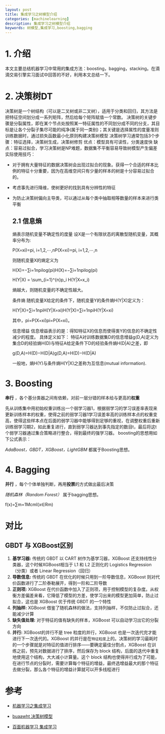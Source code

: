 ```yaml
---
layout: post
title: 集成学习之树模型介绍
categories: [machinelearning]
description: 集成学习之树模型介绍
keywords: 树模型,集成学习,boosting,bagging
---
```


# 1. 介绍

本文主要总结机器学习中常用的集成方法：boosting，bagging，stacking。在滴滴交易引擎实习面试中回答的不好，利用本文总结一下。

# 2. 决策树DT

决策树是一个树结构（可以是二叉树或非二叉树），适用于分类和回归，其方法是把特征空间划分成一系列矩阵，然后给每个矩阵赋值一个常数。
决策树的关键步骤是分裂属性，即在某个节点处按照某一特征属性的不同划分成不同的分支，其目标是让各个分裂子集尽可能的纯净(属于同一类别)；其关键是选择属性的度量准则
训练数据时，通过损失函数最小化原则构建决策树模型
决策树学习通常包括3个步骤：特征选择，决策树生成，决策树修剪
优点：模型具有可读性，分类速度快
缺点：容易过拟合，学习决策树是NP难题，数据集不平衡容易导致树模型产生偏差
实际使用技巧：

- 对于拥有大量特征的数据决策树会出现过拟合的现象。获得一个合适的样本比例的特征十分重要，因为在高维空间只有少量的样本的树是十分容易过拟合的。

- 考虑事先进行降维，使树更好的找到具有分辨性的特征

- 为防止决策树偏向主导类，可以通过从每个类中抽取相等数量的样本来进行类平衡

  ## 2.1 信息熵

  熵表示随机变量不确定性的度量
  设X是一个有限状态的离散型随机变量，其概率分布为:

  P(X=xi)=pi, i=1,2,⋯,nP(X=xi)=pi, i=1,2,⋯,n

  则随机变量X的熵定义为

  H(X)=−∑i=1npilog(pi)H(X)=−∑i=1npilog(pi)

   H(Y|X) = \sum_{i=1}^{n}p_i H(Y|X=x_i)

  熵越大，则随机变量的不确定性越大。

  条件熵
  随机变量X给定的条件下，随机变量Y的条件熵H(Y|X)定义为：

  H(Y|X)=∑i=1npiH(Y|X=xi)H(Y|X)=∑i=1npiH(Y|X=xi)

  其中，pi=P(X=xi)pi=P(X=xi)。

  信息增益
  信息增益表示的是：得知特征X的信息而使得类Y的信息的不确定性减少的程度。
  具体定义如下：
  特征A对训练数据集D的信息增益g(D,A)定义为集合D的经验熵H(D)与特征A给定条件下D的经验条件熵H(D|A)之差，即

  g(D,A)=H(D)−H(D|A)g(D,A)=H(D)−H(D|A)

  一般地，熵H(Y)与条件熵H(Y|X)之差称为互信息(mutual information).

# 3. Boosting

 **串行** ，各个基分类器之间有依赖，对前一层分错的样本给与更高的**权重**

先从训练集中用初始权重训练出一个弱学习器1，根据弱学习的学习误差率表现来更新训练样本的权重，使得之前的弱学习器1学习误差率高的训练样本点的权重变高，使得这些样本点在后面的弱学习器中能够得到足够的重视，在调整权重后重新训练弱学习期2，如此重复进行，直到弱学习器达到事先指定的数目t，最后将这t个弱学习器通过集合策略进行整合，得到最终的强学习器。
boosting的思想用如下公式表示：



*AdaBoost，GBDT，XGBoost，LightGBM* 都属于Boosting思想。

# 4. Bagging

**并行** ，每个个体单独判断，再用**投票**的方式做出最后决策

*随机森林（Random Forest）* 属于bagging思想。



f(x)=∑m=1McmI(x∈Rm)



# 对比

## GBDT 与 XGBoost区别

1. **基学习器:** 传统的 GBDT 以 CART 树作为基学习器，XGBoost 还支持线性分类器，这个时候XGBoost相当于 L1 和 L2 正则化的 Logistics Regression（分类）或者 Linear Regression（回归）
2. **导数信息:** 传统的 GBDT 在优化的时候只用到一阶导数信息，XGBoost 则对代价函数进行了二阶泰勒展开，得到一阶和二阶导数
3. **正则项:** XGBoost 在代价函数中加入了正则项，用于控制模型的复杂度。从权衡方差偏差来看，它降低了模型的方差，使学习出来的模型更加简单，防止过拟合，这也是 XGBoost 优于传统 GBDT 的一个特性
4. **列抽样:** XGBoost 借鉴了随机森林的做法，支持列抽样，不仅防止过拟合，还能减少计算
5. **缺失值处理:** 对于特征的值有缺失的样本，XGBoost 可以自动学习出它的分裂方向
6. **并行:** XGBoost的并行不是 tree 粒度的并行，XGBoost 也是一次迭代完才能进行下一次迭代的。XGBoost 的并行是在`特征粒度`上的。决策树的学习最耗时的一个步骤就是对特征的值进行排序——要确定最佳分割点，XGBoost 在训练之前，预先对数据进行了排序，然后保存为 block 结构，后面的迭代中重复地使用这个结构，大大减小计算量。这个 block 结构也使得并行成为了可能，在进行节点的分裂时，需要计算每个特征的增益，最终选增益最大的那个特征去做分裂，那么各个特征的增益计算就可以开多线程进行



# 参考


- [机器学习之集成学习](https://moluchase.github.io/2018/08/30/ml03/)
- [buaawht 决策树模型](https://buaawht.github.io/2019/03/27/%E5%86%B3%E7%AD%96%E6%A0%91%E6%A8%A1%E5%9E%8B/#11-id3%E5%86%B3%E7%AD%96%E6%A0%91%E7%94%9F%E6%88%90%E7%AE%97%E6%B3%95)

- [百面机器学习 集成学习](https://zdkswd.github.io/2019/02/23/%E7%99%BE%E9%9D%A2%E6%9C%BA%E5%99%A8%E5%AD%A6%E4%B9%A0%20%E9%9B%86%E6%88%90%E5%AD%A6%E4%B9%A0/)